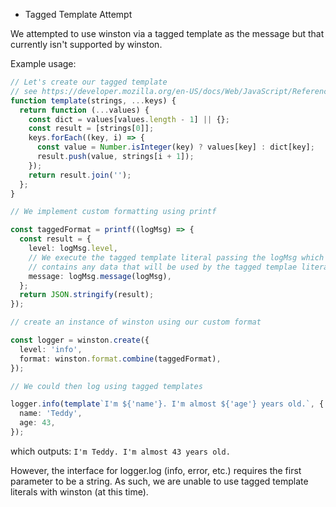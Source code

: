 - Tagged Template Attempt

We attempted to use winston via a tagged template as the message but that currently isn't supported by winston.

Example usage:

```typescript
// Let's create our tagged template
// see https://developer.mozilla.org/en-US/docs/Web/JavaScript/Reference/Template_literals
function template(strings, ...keys) {
  return function (...values) {
    const dict = values[values.length - 1] || {};
    const result = [strings[0]];
    keys.forEach((key, i) => {
      const value = Number.isInteger(key) ? values[key] : dict[key];
      result.push(value, strings[i + 1]);
    });
    return result.join('');
  };
}

// We implement custom formatting using printf

const taggedFormat = printf((logMsg) => {
  const result = {
    level: logMsg.level,
    // We execute the tagged template literal passing the logMsg which
    // contains any data that will be used by the tagged templae literal
    message: logMsg.message(logMsg),
  };
  return JSON.stringify(result);
});

// create an instance of winston using our custom format

const logger = winston.create({
  level: 'info',
  format: winston.format.combine(taggedFormat),
});

// We could then log using tagged templates

logger.info(template`I'm ${'name'}. I'm almost ${'age'} years old.`, {
  name: 'Teddy',
  age: 43,
});
```

which outputs: `I'm Teddy. I'm almost 43 years old.`

However, the interface for logger.log (info, error, etc.) requires the first parameter to be a string. As such, we are unable to use tagged template literals with winston (at this time).
